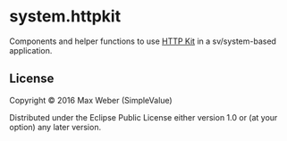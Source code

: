 # system.httpkit

Components and helper functions to use [HTTP
Kit](http://www.http-kit.org/) in a sv/system-based application.

## License

Copyright © 2016 Max Weber (SimpleValue)

Distributed under the Eclipse Public License either version 1.0 or (at
your option) any later version.
